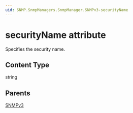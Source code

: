 ```yaml
---
uid: SNMP.SnmpManagers.SnmpManager.SNMPv3-securityName
---
```


# securityName attribute

Specifies the security name.

## Content Type

string

## Parents

[SNMPv3](xref:SNMP.SnmpManagers.SnmpManager.SNMPv3)
